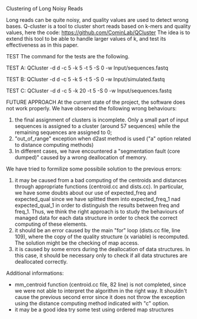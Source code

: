 Clustering of Long Noisy Reads

Long reads can be quite noisy, and quality values are used to detect wrong bases.
Q-cluster is a tool to cluster short reads based on k-mers and quality values, here the code:
https://github.com/CominLab/QCluster
The idea is to extend this tool to be able to handle larger values of k,
and test its effectiveness as in this paper.


TEST
The command for the tests are the following.

TEST A:    QCluster -d d -c 5 -k 5 -t 5 -S 0 -w Input/sequences.fastq

TEST B:    QCluster -d d -c 5 -k 5 -t 5 -S 0 -w Input/simulated.fastq

TEST C:    QCluster -d d -c 5 -k 20 -t 5 -S 0 -w Input/sequences.fastq


FUTURE APPROACH
At the current state of the project, the software does not work properly. We have observed the following wrong behaviours:
1) the final assignment of clusters is incomplete. Only a small part of input sequences is assigned to a cluster (around 57 sequences) while the remaining sequences are assigned to 0;
2) "out_of_range" exception when d2ast method is used ("a" option related to distance computing methods)
3) In different cases, we have encountered a "segmentation fault (core dumped)" caused by a wrong deallocation of memory.

We have tried to formilize some possibile solution to the previous errors:
1) it may be caused from a bad computing of the centroids and distances through appropriate functions (centroid.cc and dists.cc). In particular, we have some doubts about our use of expected_freq and expected_qual since we have splitted them into expected_freq_1 nad expected_qual_1 in order to distinguish the results between freq and freq_1. Thus, we think the right approach is to study the behaviours of managed data for each data structure in order to check the correct computing of these elements.
2) it should be an error caused by the main "for" loop (dists.cc file, line 109), where the copy of the quality structure (x variable) is recomputed. The solution might be the checking of map access.
3) it is caused by some errors during the deallocation of data structures. In this case, it should be necessary only to check if all data structures are deallocated correctly.

Additional informations:
- mm_centroid function (centroid.cc file, 82 line) is not completed, since we were not able to interpret the algorithm in the right way. It shouldn't cause the previous second error since it does not throw the exception using the distance computing method indicated with "c" option.
- it may be a good idea try some test using ordered map structures
